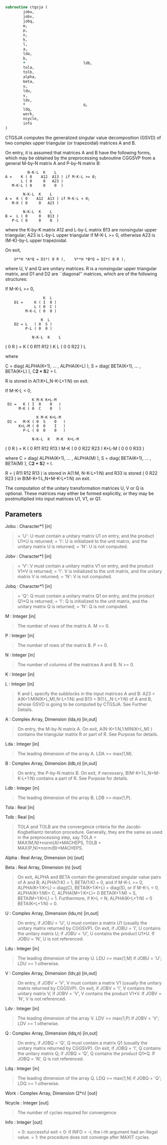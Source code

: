 ```fortran
subroutine ctgsja (
		jobu,
		jobv,
		jobq,
		m,
		p,
		n,
		k,
		l,
		a,
		lda,
		b,
		*                          ldb,
		tola,
		tolb,
		alpha,
		beta,
		u,
		ldu,
		v,
		ldv,
		*                          q,
		ldq,
		work,
		ncycle,
		info
)
```

 CTGSJA computes the generalized singular value decomposition (GSVD)
 of two complex upper triangular (or trapezoidal) matrices A and B.

 On entry, it is assumed that matrices A and B have the following
 forms, which may be obtained by the preprocessing subroutine CGGSVP
 from a general M-by-N matrix A and P-by-N matrix B:

              N-K-L  K    L
    A =    K ( 0    A12  A13 ) if M-K-L >= 0;
           L ( 0     0   A23 )
       M-K-L ( 0     0    0  )

            N-K-L  K    L
    A =  K ( 0    A12  A13 ) if M-K-L < 0;
       M-K ( 0     0   A23 )

            N-K-L  K    L
    B =  L ( 0     0   B13 )
       P-L ( 0     0    0  )

 where the K-by-K matrix A12 and L-by-L matrix B13 are nonsingular
 upper triangular; A23 is L-by-L upper triangular if M-K-L >= 0,
 otherwise A23 is (M-K)-by-L upper trapezoidal.

 On exit,

        U**H *A*Q = D1*( 0 R ),    V**H *B*Q = D2*( 0 R ),

 where U, V and Q are unitary matrices.
 R is a nonsingular upper triangular matrix, and D1
 and D2 are ``diagonal'' matrices, which are of the following
 structures:

 If M-K-L >= 0,

                     K  L
        D1 =     K ( I  0 )
                 L ( 0  C )
             M-K-L ( 0  0 )

                    K  L
        D2 = L   ( 0  S )
             P-L ( 0  0 )

                N-K-L  K    L
   ( 0 R ) = K (  0   R11  R12 ) K
             L (  0    0   R22 ) L

 where

   C = diag( ALPHA(K+1), ... , ALPHA(K+L) ),
   S = diag( BETA(K+1),  ... , BETA(K+L) ),
   C**2 + S**2 = I.

   R is stored in A(1:K+L,N-K-L+1:N) on exit.

 If M-K-L < 0,

                K M-K K+L-M
     D1 =   K ( I  0    0   )
          M-K ( 0  C    0   )

                  K M-K K+L-M
     D2 =   M-K ( 0  S    0   )
          K+L-M ( 0  0    I   )
            P-L ( 0  0    0   )

                N-K-L  K   M-K  K+L-M
 ( 0 R ) =    K ( 0    R11  R12  R13  )
           M-K ( 0     0   R22  R23  )
         K+L-M ( 0     0    0   R33  )

 where
 C = diag( ALPHA(K+1), ... , ALPHA(M) ),
 S = diag( BETA(K+1),  ... , BETA(M) ),
 C**2 + S**2 = I.

 R = ( R11 R12 R13 ) is stored in A(1:M, N-K-L+1:N) and R33 is stored
     (  0  R22 R23 )
 in B(M-K+1:L,N+M-K-L+1:N) on exit.

 The computation of the unitary transformation matrices U, V or Q
 is optional.  These matrices may either be formed explicitly, or they
 may be postmultiplied into input matrices U1, V1, or Q1.

## Parameters
Jobu : Character*1 [in]
> = 'U':  U must contain a unitary matrix U1 on entry, and
> the product U1*U is returned;
> = 'I':  U is initialized to the unit matrix, and the
> unitary matrix U is returned;
> = 'N':  U is not computed.

Jobv : Character*1 [in]
> = 'V':  V must contain a unitary matrix V1 on entry, and
> the product V1*V is returned;
> = 'I':  V is initialized to the unit matrix, and the
> unitary matrix V is returned;
> = 'N':  V is not computed.

Jobq : Character*1 [in]
> = 'Q':  Q must contain a unitary matrix Q1 on entry, and
> the product Q1*Q is returned;
> = 'I':  Q is initialized to the unit matrix, and the
> unitary matrix Q is returned;
> = 'N':  Q is not computed.

M : Integer [in]
> The number of rows of the matrix A.  M >= 0.

P : Integer [in]
> The number of rows of the matrix B.  P >= 0.

N : Integer [in]
> The number of columns of the matrices A and B.  N >= 0.

K : Integer [in]

L : Integer [in]
> K and L specify the subblocks in the input matrices A and B:
> A23 = A(K+1:MIN(K+L,M),N-L+1:N) and B13 = B(1:L,,N-L+1:N)
> of A and B, whose GSVD is going to be computed by CTGSJA.
> See Further Details.

A : Complex Array, Dimension (lda,n) [in,out]
> On entry, the M-by-N matrix A.
> On exit, A(N-K+1:N,1:MIN(K+L,M) ) contains the triangular
> matrix R or part of R.  See Purpose for details.

Lda : Integer [in]
> The leading dimension of the array A. LDA >= max(1,M).

B : Complex Array, Dimension (ldb,n) [in,out]
> On entry, the P-by-N matrix B.
> On exit, if necessary, B(M-K+1:L,N+M-K-L+1:N) contains
> a part of R.  See Purpose for details.

Ldb : Integer [in]
> The leading dimension of the array B. LDB >= max(1,P).

Tola : Real [in]

Tolb : Real [in]
> TOLA and TOLB are the convergence criteria for the Jacobi-
> Kogbetliantz iteration procedure. Generally, they are the
> same as used in the preprocessing step, say
> TOLA = MAX(M,N)*norm(A)*MACHEPS,
> TOLB = MAX(P,N)*norm(B)*MACHEPS.

Alpha : Real Array, Dimension (n) [out]

Beta : Real Array, Dimension (n) [out]
> On exit, ALPHA and BETA contain the generalized singular
> value pairs of A and B;
> ALPHA(1:K) = 1,
> BETA(1:K)  = 0,
> and if M-K-L >= 0,
> ALPHA(K+1:K+L) = diag(C),
> BETA(K+1:K+L)  = diag(S),
> or if M-K-L < 0,
> ALPHA(K+1:M)= C, ALPHA(M+1:K+L)= 0
> BETA(K+1:M) = S, BETA(M+1:K+L) = 1.
> Furthermore, if K+L < N,
> ALPHA(K+L+1:N) = 0
> BETA(K+L+1:N)  = 0.

U : Complex Array, Dimension (ldu,m) [in,out]
> On entry, if JOBU = 'U', U must contain a matrix U1 (usually
> the unitary matrix returned by CGGSVP).
> On exit,
> if JOBU = 'I', U contains the unitary matrix U;
> if JOBU = 'U', U contains the product U1*U.
> If JOBU = 'N', U is not referenced.

Ldu : Integer [in]
> The leading dimension of the array U. LDU >= max(1,M) if
> JOBU = 'U'; LDU >= 1 otherwise.

V : Complex Array, Dimension (ldv,p) [in,out]
> On entry, if JOBV = 'V', V must contain a matrix V1 (usually
> the unitary matrix returned by CGGSVP).
> On exit,
> if JOBV = 'I', V contains the unitary matrix V;
> if JOBV = 'V', V contains the product V1*V.
> If JOBV = 'N', V is not referenced.

Ldv : Integer [in]
> The leading dimension of the array V. LDV >= max(1,P) if
> JOBV = 'V'; LDV >= 1 otherwise.

Q : Complex Array, Dimension (ldq,n) [in,out]
> On entry, if JOBQ = 'Q', Q must contain a matrix Q1 (usually
> the unitary matrix returned by CGGSVP).
> On exit,
> if JOBQ = 'I', Q contains the unitary matrix Q;
> if JOBQ = 'Q', Q contains the product Q1*Q.
> If JOBQ = 'N', Q is not referenced.

Ldq : Integer [in]
> The leading dimension of the array Q. LDQ >= max(1,N) if
> JOBQ = 'Q'; LDQ >= 1 otherwise.

Work : Complex Array, Dimension (2*n) [out]

Ncycle : Integer [out]
> The number of cycles required for convergence.

Info : Integer [out]
> = 0:  successful exit
> < 0:  if INFO = -i, the i-th argument had an illegal value.
> = 1:  the procedure does not converge after MAXIT cycles.


